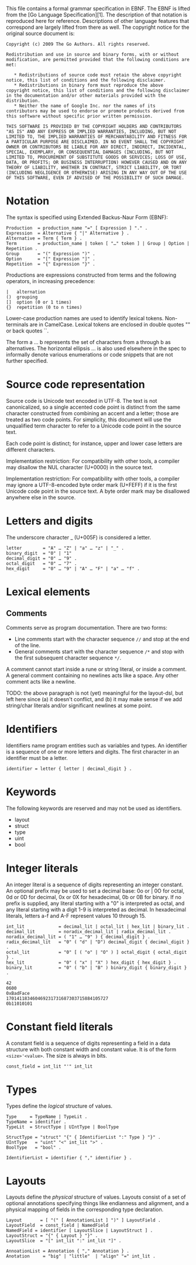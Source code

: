 This file contains a formal grammar specification in EBNF. The EBNF is
lifted from the [Go Language Specification][1]. The description of that
notation is reproduced here for reference. Descriptions of other
language features that correspond are largely lifted from there as well.
The copyright notice for the original source document is:


    Copyright (c) 2009 The Go Authors. All rights reserved.

    Redistribution and use in source and binary forms, with or without
    modification, are permitted provided that the following conditions are
    met:

       * Redistributions of source code must retain the above copyright
    notice, this list of conditions and the following disclaimer.
       * Redistributions in binary form must reproduce the above
    copyright notice, this list of conditions and the following disclaimer
    in the documentation and/or other materials provided with the
    distribution.
       * Neither the name of Google Inc. nor the names of its
    contributors may be used to endorse or promote products derived from
    this software without specific prior written permission.

    THIS SOFTWARE IS PROVIDED BY THE COPYRIGHT HOLDERS AND CONTRIBUTORS
    "AS IS" AND ANY EXPRESS OR IMPLIED WARRANTIES, INCLUDING, BUT NOT
    LIMITED TO, THE IMPLIED WARRANTIES OF MERCHANTABILITY AND FITNESS FOR
    A PARTICULAR PURPOSE ARE DISCLAIMED. IN NO EVENT SHALL THE COPYRIGHT
    OWNER OR CONTRIBUTORS BE LIABLE FOR ANY DIRECT, INDIRECT, INCIDENTAL,
    SPECIAL, EXEMPLARY, OR CONSEQUENTIAL DAMAGES (INCLUDING, BUT NOT
    LIMITED TO, PROCUREMENT OF SUBSTITUTE GOODS OR SERVICES; LOSS OF USE,
    DATA, OR PROFITS; OR BUSINESS INTERRUPTION) HOWEVER CAUSED AND ON ANY
    THEORY OF LIABILITY, WHETHER IN CONTRACT, STRICT LIABILITY, OR TORT
    (INCLUDING NEGLIGENCE OR OTHERWISE) ARISING IN ANY WAY OUT OF THE USE
    OF THIS SOFTWARE, EVEN IF ADVISED OF THE POSSIBILITY OF SUCH DAMAGE.

# Notation

The syntax is specified using Extended Backus-Naur Form (EBNF):

```
Production  = production_name "=" [ Expression ] "." .
Expression  = Alternative { "|" Alternative } .
Alternative = Term { Term } .
Term        = production_name | token [ "…" token ] | Group | Option | Repetition .
Group       = "(" Expression ")" .
Option      = "[" Expression "]" .
Repetition  = "{" Expression "}" .
```

Productions are expressions constructed from terms and the following
operators, in increasing precedence:

```
|   alternation
()  grouping
[]  option (0 or 1 times)
{}  repetition (0 to n times)
```

Lower-case production names are used to identify lexical tokens.
Non-terminals are in CamelCase. Lexical tokens are enclosed in double
quotes "" or back quotes ``.

The form a … b represents the set of characters from a through b as
alternatives. The horizontal ellipsis … is also used elsewhere in the
spec to informally denote various enumerations or code snippets that are
not further specified.

# Source code representation

Source code is Unicode text encoded in UTF-8. The text is not
canonicalized, so a single accented code point is distinct from the same
character constructed from combining an accent and a letter; those are
treated as two code points. For simplicity, this document will use the
unqualified term character to refer to a Unicode code point in the
source text.

Each code point is distinct; for instance, upper and lower case letters
are different characters.

Implementation restriction: For compatibility with other tools, a
compiler may disallow the NUL character (U+0000) in the source text.

Implementation restriction: For compatibility with other tools, a
compiler may ignore a UTF-8-encoded byte order mark (U+FEFF) if it is
the first Unicode code point in the source text. A byte order mark may
be disallowed anywhere else in the source.

# Letters and digits

The underscore character _ (U+005F) is considered a letter.

```
letter        = "A" … "Z" | "a" … "z" | "_" .
binary_digit  = "0" | "1"
decimal_digit = "0" … "9" .
octal_digit   = "0" … "7" .
hex_digit     = "0" … "9" | "A" … "F" | "a" … "f" .
```

# Lexical elements

## Comments

Comments serve as program documentation. There are two forms:

* Line comments start with the character sequence `//` and stop at the
  end of the line.
* General comments start with the character sequence `/*` and stop with
  the first subsequent character sequence `*/`.

A comment cannot start inside a rune or string literal, or inside a
comment. A general comment containing no newlines acts like a space. Any
other comment acts like a newline.

TODO: the above paragraph is not (yet) meaningful for the layout-dsl,
but left here since (a) it doesn't conflict, and (b) it may make sense
if we add string/char literals and/or significant newlines at some
point.

# Identifiers

Identifiers name program entities such as variables and types. An
identifier is a sequence of one or more letters and digits. The first
character in an identifier must be a letter.

```
identifier = letter { letter | decimal_digit } .
```

# Keywords

The following keywords are reserved and may not be used as identifiers.

* layout
* struct
* type
* uint
* bool

# Integer literals

An integer literal is a sequence of digits representing an integer
constant. An optional prefix may be used to set a decimal base: 0o or | 0O for
octal, 0d or 0D for decimal, 0x or 0X for hexadecimal, 0b or 0B for binary.  If
no prefix is supplied, any literal starting with a "0" is interpreted as octal,
and any literal starting with a digit 1-9 is interpreted as decimal. In
hexadecimal literals, letters a-f and A-F represent values 10 through 15.

```
int_lit             = decimal_lit | octal_lit | hex_lit | binary_lit .
decimal_lit         = noradix_decimal_lit | radix_decimal_lit .
noradix_decimal_lit = ( "1" … "9" ) { decimal_digit } .
radix_decimal_lit   = "0" ( "d" | "D") decimal_digit { decimal_digit } .
octal_lit           = "0" [ ( "o" | "O" ) ] octal_digit { octal_digit } .
hex_lit             = "0" ( "x" | "X" ) hex_digit { hex_digit } .
binary_lit          = "0" ( "b" | "B" ) binary_digit { binary_digit } .
```

```
42
0600
0xBadFace
170141183460469231731687303715884105727
0b11010101
```

# Constant field literals

A constant field is a sequence of digits representing a field in a data
structure with both constant width and constant value. It is of the
form `<size>'<value>`. The size is always in bits.

```
const_field = int_lit "'" int_lit
```

# Types

Types define the *logical* structure of values.

```
Type     = TypeName | TypeLit .
TypeName = identifier .
TypeLit  = StructType | UIntType | BoolType

StructType = "struct" "{" { IdentifierList ":" Type } "}" .
UIntType   = "uint" "<" int_lit ">" .
BoolType   = "bool" .

IdentifierList = identifier { "," identifier } .
```

# Layouts

Layouts define the *physical* structure of values. Layouts consist of a set of
optional annotations specifying things like endianness and alignment, and a
physical mapping of fields in the corresponding type declaration.

```
Layout       = [ "(" [ AnnotationList ] ")" ] LayoutField .
LayoutField  = const_field | NamedField
NamedField = identifier [ LayoutSlice | LayoutStruct ] .
LayoutStruct = "{" { Layout } "}" .
LayoutSlice  = "[" int_lit ":" int_lit "]" .

AnnoationList = Annotation { "," Annotation } .
Anotation     = "big" | "little"  | "align" "=" int_lit .
```
